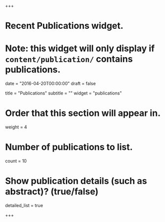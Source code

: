 +++
# Recent Publications widget.
# Note: this widget will only display if `content/publication/` contains publications.

date = "2016-04-20T00:00:00"
draft = false

title = "Publications"
subtitle = ""
widget = "publications"

# Order that this section will appear in.
weight = 4

# Number of publications to list.
count = 10

# Show publication details (such as abstract)? (true/false)
detailed_list = true

+++

